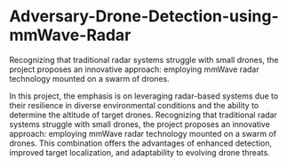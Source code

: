 # Adversary-Drone-Detection-using-mmWave-Radar
Recognizing that traditional radar systems struggle with small drones, the project proposes an innovative approach: employing mmWave radar technology mounted on a swarm of drones.


In this project, the emphasis is on leveraging radar-based systems due to their resilience in diverse environmental conditions and the ability to determine the altitude of target drones. Recognizing that traditional radar systems struggle with small drones, the project proposes an innovative approach: employing mmWave radar technology mounted on a swarm of drones. This combination offers the advantages of enhanced detection, improved target localization, and adaptability to evolving drone threats.
